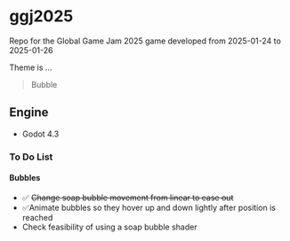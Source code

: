# ggj2025
Repo for the Global Game Jam 2025 game developed from 2025-01-24 to 2025-01-26

Theme is ...

> Bubble

## Engine

- Godot 4.3

### To Do List
#### Bubbles
- :white_check_mark: ~~Change soap bubble movement from linear to ease out~~
- :white_check_mark:Animate bubbles so they hover up and down lightly after position is reached
- Check feasibility of using a soap bubble shader
 
